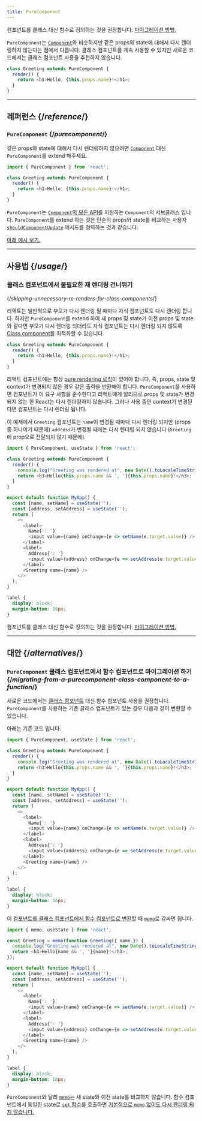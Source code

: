 ```yaml
---
title: PureComponent
---
```


<Pitfall>

컴포넌트를 클래스 대신 함수로 정의하는 것을 권장합니다. [마이그레이션 방법.](#alternatives)

</Pitfall>

<Intro>

`PureComponent`는 [`Component`](https://react.dev/reference/react/Component)와 비슷하지만 같은 props와 state에 대해서 다시 렌더링하지 않는다는 점에서 다릅니다. 클래스 컴포넌트를 계속 사용할 수 있지만 새로운 코드에서는 클래스 컴포넌트 사용을 추천하지 않습니다.

```js
class Greeting extends PureComponent {
  render() {
    return <h1>Hello, {this.props.name}!</h1>;
  }
}
```

</Intro>

<InlineToc />

---

## 레퍼런스 {/*reference*/}

### `PureComponent` {/*purecomponent*/}

같은 props와 state에 대해서 다시 렌더링하지 않으려면 [`Component`](/reference/react/Component) 대신 `PureComponent`를 extend 해주세요.

```js
import { PureComponent } from 'react';

class Greeting extends PureComponent {
  render() {
    return <h1>Hello, {this.props.name}!</h1>;
  }
}
```

`PureComponent`는 [`Component`의 모든 API](/reference/react/Component#reference)를 지원하는 `Component`의 서브클래스 입니다. `PureComponent`를 extend 하는 것은 단순히 props와 state를 비교하는 사용자 [`shouldComponentUpdate`](/reference/react/Component#shouldcomponentupdate) 메서드를 정의하는 것과 같습니다.

[아래 예시 보기.](#usage)

---

## 사용법 {/*usage*/}

### 클래스 컴포넌트에서 불필요한 재 렌더링 건너뛰기
{/*skipping-unnecessary-re-renders-for-class-components*/}

리액트는 일반적으로 부모가 다시 렌더링 될 때마다 자식 컴포넌트도 다시 렌더링 합니다. 하지만 `PureComponent`를 extend 하여 새 props 및 state가 이전 props 및 state와 같다면 부모가 다시 렌더링 되더라도 자식 컴포넌트는 다시 렌더링 되지 않도록 [Class component](/reference/react/Component)를 최적화할 수 있습니다.

```js {1}
class Greeting extends PureComponent {
  render() {
    return <h1>Hello, {this.props.name}!</h1>;
  }
}
```

리액트 컴포넌트에는 항상 [pure rendering 로직](/learn/keeping-components-pure)이 있어야 합니다. 즉, props, state 및 context가 변경되지 않은 경우 같은 출력을 반환해야 합니다. `PureComponent`를 사용하면 컴포넌트가 이 요구 사항을 준수한다고 리액트에게 알리므로 props 및 state가 변경되지 않는 한 React는 다시 렌더링하지 않습니다. 그러나 사용 중인 context가 변경된다면 컴포넌트는 다시 렌더링 됩니다.

이 예제에서 `Greeting` 컴포넌트는 `name`이 변경될 때마다 다시 렌더링 되지만 (props 중 하나이기 때문에) `address`가 변경될 때에는 다시 렌더링 되지 않습니다 (`Greeting`에 prop으로 전달되지 않기 때문에).

<Sandpack>

```js
import { PureComponent, useState } from 'react';

class Greeting extends PureComponent {
  render() {
    console.log("Greeting was rendered at", new Date().toLocaleTimeString());
    return <h3>Hello{this.props.name && ', '}{this.props.name}!</h3>;
  }
}

export default function MyApp() {
  const [name, setName] = useState('');
  const [address, setAddress] = useState('');
  return (
    <>
      <label>
        Name{': '}
        <input value={name} onChange={e => setName(e.target.value)} />
      </label>
      <label>
        Address{': '}
        <input value={address} onChange={e => setAddress(e.target.value)} />
      </label>
      <Greeting name={name} />
    </>
  );
}
```

```css
label {
  display: block;
  margin-bottom: 16px;
}
```

</Sandpack>

<Pitfall>

컴포넌트를 클래스 대신 함수로 정의하는 것을 권장합니다. [마이그레이션 방법.](#alternatives)

</Pitfall>

---

## 대안 {/*alternatives*/}

### `PureComponent` 클래스 컴포넌트에서 함수 컴포넌트로 마이그레이션 하기 {/*migrating-from-a-purecomponent-class-component-to-a-function*/}

새로운 코드에서는 [클래스 컴포넌트](/reference/react/Component) 대신 함수 컴포넌트 사용을 권장합니다. `PureComponent`를 사용하는 기존 클래스 컴포넌트가 있는 경우 다음과 같이 변환할 수 있습니다.

아래는 기존 코드 입니다.

<Sandpack>

```js
import { PureComponent, useState } from 'react';

class Greeting extends PureComponent {
  render() {
    console.log("Greeting was rendered at", new Date().toLocaleTimeString());
    return <h3>Hello{this.props.name && ', '}{this.props.name}!</h3>;
  }
}

export default function MyApp() {
  const [name, setName] = useState('');
  const [address, setAddress] = useState('');
  return (
    <>
      <label>
        Name{': '}
        <input value={name} onChange={e => setName(e.target.value)} />
      </label>
      <label>
        Address{': '}
        <input value={address} onChange={e => setAddress(e.target.value)} />
      </label>
      <Greeting name={name} />
    </>
  );
}
```

```css
label {
  display: block;
  margin-bottom: 16px;
}
```

</Sandpack>

이 [컴포넌트를 클래스 컴포넌트에서 함수 컴포넌트로 변환](/reference/react/Component#alternatives)할 때 [`memo`](/reference/react/memo)로 감싸면 됩니다.

<Sandpack>

```js
import { memo, useState } from 'react';

const Greeting = memo(function Greeting({ name }) {
  console.log("Greeting was rendered at", new Date().toLocaleTimeString());
  return <h3>Hello{name && ', '}{name}!</h3>;
});

export default function MyApp() {
  const [name, setName] = useState('');
  const [address, setAddress] = useState('');
  return (
    <>
      <label>
        Name{': '}
        <input value={name} onChange={e => setName(e.target.value)} />
      </label>
      <label>
        Address{': '}
        <input value={address} onChange={e => setAddress(e.target.value)} />
      </label>
      <Greeting name={name} />
    </>
  );
}
```

```css
label {
  display: block;
  margin-bottom: 16px;
}
```

</Sandpack>

<Note>

`PureComponent`와 달리 [`memo`](/reference/react/memo)는 새 state와 이전 state를 비교하지 않습니다. 함수 컴포넌트에서 동일한 state로 [`set` 함수](/reference/react/useState#setstate)를 호출하면 [기본적으로 `memo` 없이도 다시 렌더링 되지 않습니다.](/reference/react/memo#updating-a-memoized-component-using-state) 

</Note>
